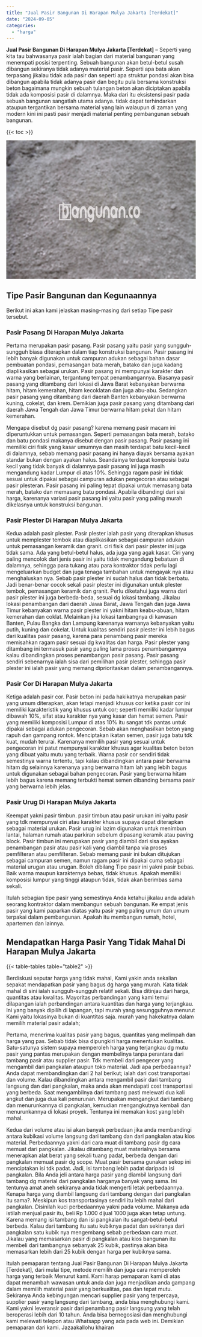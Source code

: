 ```yaml
---
title: "Jual Pasir Bangunan Di Harapan Mulya Jakarta [Terdekat]"
date: "2024-09-05"
categories: 
  - "harga"
---
```


**Jual Pasir Bangunan Di Harapan Mulya Jakarta \[Terdekat\]** – Seperti yang kita tau bahwasanya pasir ialah bagian dari material bangunan yang menempati posisi terpenting. Sebuah bangunan akan betul-betul susah dibangun sekiranya tidak adanya material pasir. Seperti apa bata akan terpasang jikalau tidak ada pasir dan seperti apa struktur pondasi akan bisa dibangun apabila tidak adanya pasir dan begitu pula bersama konstruksi beton bagaimana mungkin sebuah tulangan beton akan diciptakan apabila tidak ada komposisi pasir di dalamnya. Maka dari itu eksistensi pasir pada sebuah bangunan sangatlah utama adanya. tidak dapat terhindarkan ataupun tergantikan bersama material yang lain walaupun di zaman yang modern kini ini pasti pasir menjadi material penting pembangunan sebuah bangunan.

{{< toc >}}

![Jual Pasir Bangunan Di Harapan Mulya Jakarta [Terdekat]](/images/jual-pasir-bangunan-20.png)

## Tipe Pasir Bangunan dan Kegunaannya

Berikut ini akan kami jelaskan masing-masing dari setiap Tipe pasir tersebut.

### Pasir Pasang Di Harapan Mulya Jakarta

Pertama merupakan pasir pasang. Pasir pasang yaitu pasir yang sungguh-sungguh biasa diterapkan dalam tiap konstruksi bangunan. Pasir pasang ini lebih banyak digunakan untuk campuran adukan sebagai bahan dasar pembuatan pondasi, pemasangan bata merah, batako dan juga kadang diaplikasikan sebagai urukan. Pasir pasang ini mempunyai karakter dan warna yang berlainan, tergantung tempat penambangannya. Biasanya pasir pasang yang ditambang dari lokasi di Jawa Barat kebanyakan berwarna hitam, hitam kemerahan, hitam kecoklatan dan juga abu-abu. Sedangkan pasir pasang yang ditambang dari daerah Banten kebanyakan berwarna kuning, cokelat, dan krem. Demikian juga pasir pasang yang ditambang dari daerah Jawa Tengah dan Jawa Timur berwarna hitam pekat dan hitam kemerahan.

Mengapa disebut dg pasir pasang? karena memang pasir macam ini diperuntukkan untuk pemasangan. Seperti pemasangan bata merah, batako dan batu pondasi makanya disebut dengan pasir pasang. Pasir pasang ini memiliki ciri fisik yang kasar umumnya dan masih terdapat batu kecil-kecil di dalamnya, sebab memang pasir pasang ini hanya diayak bersama ayakan standar bukan dengan ayakan halus. Seandainya terdapat komposisi batu kecil yang tidak banyak di dalamnya pasir pasang ini juga masih mengandung kadar Lumpur di atas 10%. Sehingga ragam pasir ini tidak sesuai untuk dipakai sebagai campuran adukan pengecoran atau sebagai pasir plesteran. Pasir pasang ini paling tepat dipakai untuk memasang bata merah, batako dan memasang batu pondasi. Apabila dibandingi dari sisi harga, karenanya variasi pasir pasang ini yaitu pasir yang paling murah dikelasnya untuk konstruksi bangunan.

### Pasir Plester Di Harapan Mulya Jakarta

Kedua adalah pasir plester. Pasir plester ialah pasir yang diterapkan khusus untuk memplester tembok atau diaplikasikan sebagai campuran adukan untuk pemasangan keramik dan granit. ciri fisik dari pasir plester ini juga tidak sama. Ada yang betul-betul halus, ada juga yang agak kasar. Ciri yang paling mencolok dari jenis pasir ini yaitu tidak mengandung bebatuan di dalamnya, sehingga para tukang atau para kontraktor tidak perlu lagi mengeluarkan budget dan juga tenaga tambahan untuk mengayak nya atau menghaluskan nya. Sebab pasir plester ini sudah halus dan tidak berbatu. Jadi benar-benar cocok sekali pasir plester ini digunakan untuk plester tembok, pemasangan keramik dan granit. Perlu diketahui juga warna dari pasir plester ini juga berbeda-beda, sesuai dg lokasi tambang. Jikalau lokasi penambangan dari daerah Jawa Barat, Jawa Tengah dan juga Jawa Timur kebanyakan warna pasir plester ini yakni hitam keabu-abuan, hitam kemerahan dan coklat. Melainkan jika lokasi tambangnya di kawasan Banten, Pulau Bangka dan Lampung karenanya warnanya kebanyakan yaitu putih, kuning dan cokelat. Untuk kualitas sendiri pasir plester ini lebih bagus dari kualitas pasir pasang, karena para penambang pasir mereka memisahkan ragam pasir sesuai dg kwalitas dan harga. Pasir plester yang ditambang ini termasuk pasir yang paling lama proses penambangannya kalau dibandingkan proses penambangan pasir pasang. Pasir pasang sendiri sebenarnya ialah sisa dari pemilihan pasir plester, sehingga pasir plester ini ialah pasir yang memang diprioritaskan dalam penambangannya.

### Pasir Cor Di Harapan Mulya Jakarta

Ketiga adalah pasir cor. Pasir beton ini pada hakikatnya merupakan pasir yang umum diterapkan, akan tetapi menjadi khusus cor ketika pasir cor ini memiliki karakteristik yang khusus untuk cor; seperti memiliki kadar lumpur dibawah 10%, sifat atau karakter nya yang kasar dan hemat semen. Pasir yang memiliki komposisi Lumpur di atas 10% itu sangat tdk pantas untuk dipakai sebagai adukan pengecoran. Sebab akan menghasilkan beton yang rapuh dan gampang rontok. Menciptakan ikatan semen, pasir juga batu tdk kuat, mudah terurai. Karenanya memilih pasir yang sesuai untuk pengecoran ini patut mempunyai karakter khusus agar kualitas beton beton yang dibuat yaitu mutu yang terbaik. Warna pasir cor sendiri tidak semestinya warna tertentu, tapi kalau dibandingkan antara pasir berwarna hitam dg selainnya karenanya yang berwarna hitam lah yang lebih bagus untuk digunakan sebagai bahan pengecoran. Pasir yang berwarna hitam lebih bagus karena memang terbukti hemat semen dibanding bersama pasir yang berwarna lebih jelas.

### Pasir Urug Di Harapan Mulya Jakarta

Keempat yakni pasir timbun. pasir timbun atau pasir urukan ini yaitu pasir yang tdk mempunyai ciri atau karakter khusus supaya dapat diterapkan sebagai material urukan. Pasir urug ini lazim digunakan untuk menimbun lantai, halaman rumah atau parkiran sebelum dipasang keramik atau paving block. Pasir timbun ini merupakan pasir yang diambil dari sisa ayakan penambangan pasir atau pasir kali yang diambil tanpa via proses pemfilteran atau pemfilteran. Sebab memang pasir ini bukan ditujukan sebagai campuran semen, namun ragam pasir ini dipakai cuma sebagai material urugan atau urugan. Boleh dibilang Tipe pasir ini yakni pasir bebas. Baik warna maupun karakternya bebas, tidak khusus. Apakah memiliki komposisi lumpur yang tinggi ataupun tidak, tidak akan berimbas sama sekali.

Itulah sebagian tipe pasir yang semestinya Anda ketahui jikalau anda adalah seorang kontraktor dalam membangun sebuah bangunan. Ke empat jenis pasir yang kami paparkan diatas yaitu pasir yang paling umum dan umum terpakai dalam pembangunan. Apakah itu membangun rumah, hotel, apartemen dan lainnya.

## Mendapatkan Harga Pasir Yang Tidak Mahal Di Harapan Mulya Jakarta

{{< table-tables table="table2" >}}

Berdiskusi seputar harga yang tidak mahal, Kami yakin anda sekalian sepakat mendapatkan pasir yang bagus dg harga yang murah. Kata tidak mahal di sini ialah sungguh-sungguh relatif sekali. Bisa ditinjau dari harga, quantitas atau kwalitas. Mayoritas perbandingan yang kami temui dilapangan ialah perbandingan antara kuantitas dan harga yang terjangkau. Ini yang banyak dipilih di lapangan, tapi murah yang sesungguhnya menurut Kami yaitu lokasinya bukan di kuantitas saja. murah yang hakekatnya dalam memilih material pasir adalah;

Pertama, menerima kualitas pasir yang bagus, quantitas yang melimpah dan harga yang pas. Sebab tidak bisa dipungkiri harga menentukan kualitas. Satu-satunya sistem supaya memperoleh harga yang terjangkau dg mutu pasir yang pantas merupakan dengan membelinya tanpa perantara dari tambang pasir atau supplier pasir. Tdk membeli dari pengecer yang mengambil dari pangkalan ataupun toko material. Jadi apa perbedaannya? Anda dapat membandingkan dari 2 hal berikut; ialah dari cost transportasi dan volume. Kalau dibandingkan antara mengambil pasir dari tambang langsung dan dari pangkalan, maka anda akan mendapati cost transportasi yang berbeda. Saat mengambilnya dari tambang pasti melewati dua kali angkut dan juga dua kali penurunan. Merupakan mengangkut dari tambang dan menurunkannya di pangkalan, kemudian mengangkutnya kembali dan menurunkannya di lokasi proyek. Tentunya ini memakan kost yang lebih mahal.

Kedua dari volume atau isi akan banyak perbedaan jika anda membandingi antara kubikasi volume langsung dari tambang dan dari pangkalan atau kios material. Perbedaannya yakni dari cara muat di tambang pasir dg cara memuat dari pangkalan. Jikalau ditambang muat materialnya bersama menerapkan alat berat yang sekali tuang padat, berbeda dengan dari pangkalan memuat pasir dg scope. Muat pasir bersama gunakan sekop ini menciptakan isi tdk padat. Jadi, isi tambang lebih padat daripada isi pangkalan. Bila Anda jeli antara harga pasir yang diambil langsung dari tambang dg material dari pangkalan harganya banyak yang sama. Ini tentunya amat aneh sekiranya anda tidak mengerti letak perbedaannya. Kenapa harga yang diambil langsung dari tambang dengan dari pangkalan itu sama?. Meskipun kos transportasinya sendiri itu lebih mahal dari pangkalan. Disinilah kuci perbedaannya yakni pada volume. Makanya ada istilah menjual pasir itu, beli Rp 1.000 dijual 1000 juga akan tetap untung. Karena memang isi tambang dan isi pangkalan itu sangat-betul-betul berbeda. Kalau dari tambang itu satu kubiknya padat dan sekiranya dari pangkalan satu kubik nya mengembang sebab perbedaan cara muat. Jikalau yang memasarkan pasir di pangkalan atau kios bangunan itu membeli dari tambangnya sebanyak 25 kubik, pastinya akan bisa memasarkan lebih dari 25 kubik dengan harga per kubiknya sama.

Itulah pemaparan tentang Jual Pasir Bangunan Di Harapan Mulya Jakarta \[Terdekat\], dari mulai tipe, metode memilih dan juga cara memperoleh harga yang terbaik Menurut kami. Kami harap pemaparan kami di atas dapat menambah wawasan untuk anda dan juga menjadikan anda gampang dalam memilih material pasir yang berkualitas, pas dan tepat mutu. Sekiranya Anda kebingungan mencari supplier pasir yang terpercaya, supplier pasir yang langsung dari tambang, anda bisa menghubungi kami. Kami yakni leveransir pasir dari penambang pasir langsung yang telah beroperasi lebih dari 10 tahun. Anda bisa bernegosiasi dan menghubungi kami melewati telepon atau Whatsapp yang ada pada web ini. Demikian pemaparan dari kami. Jazaakallohu khairan
